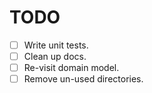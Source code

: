 # TODO

- [ ] Write unit tests.
- [ ] Clean up docs.
- [ ] Re-visit domain model.
- [ ] Remove un-used directories.
